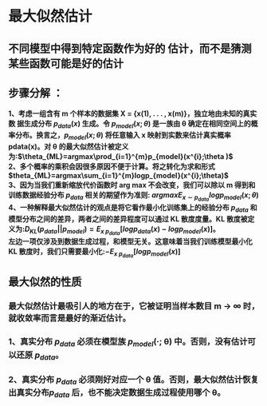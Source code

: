 # 最大似然估计
## 不同模型中得到特定函数作为好的 估计，而不是猜测某些函数可能是好的估计
## 步骤分解 ：
**1、考虑一组含有 m 个样本的数据集 X = {x(1), . . . , x(m)}，独立地由未知的真实数
据生成分布 $p_{data}(x)$ 生成。令 $p_{model}(x; θ)$ 是一族由 θ 确定在相同空间上的概率分布。换言之，$p_{model}(x; θ)$
将任意输入 x 映射到实数来估计真实概率 pdata(x)。对 θ 的最大似然估计被定义为:$\theta_{ML}=argmax\prod_{i=1}^{m}p_{model}(x^{i};\theta )$**  
**2、多个概率的乘积会因很多原因不便于计算。将之转化为求和形式$theta_{ML}=argmax\sum_{i=1}^{m}logp_{model}(x^{i};\theta)$**  
**3、因为当我们重新缩放代价函数时 arg max 不会改变，我们可以除以 m 得到和训练数据经验分布 $p_{data}$ 相关的期望作为准则:
$argmaxE_{x∼p_{data}}logp_{model}(x;θ)$**  
**4、一种解释最大似然估计的观点是将它看作最小化训练集上的经验分布 $p_{data}$ 和模型分布之间的差异，两者之间的差异程度可以通过 KL 散度度量。KL 散度被定义为:$D_{KL}(p_{data}||p_{model})=E_{x~p_{data}}[logp_{data}(x)-logp_{model}(x)]$。**  
**左边一项仅涉及到数据生成过程，和模型无关。这意味着当我们训练模型最小化 KL 散度时，我们只需要最小化:$-E_{x~p_{data}}[logp_{model}(x)]$**  
## 最大似然的性质
### 最大似然估计最吸引人的地方在于，它被证明当样本数目 m → ∞ 时，就收敛率而言是最好的渐近估计。
### 1、真实分布 $p_{data}$ 必须在模型族 $p_{model}$(·; θ) 中。否则，没有估计可以还原 $p_{data}$。
### 2、真实分布 $p_{data}$ 必须刚好对应一个 θ 值。否则，最大似然估计恢复出真实分布$p_{data}$ 后，也不能决定数据生成过程使用哪个 θ。

